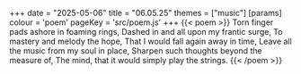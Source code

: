 +++
date = "2025-05-06"
title = "06.05.25"
themes = ["music"]
[params]
  colour = 'poem'
  pageKey = 'src/poem.js'
+++
{{< poem >}}
Torn finger pads ashore in foaming rings,
Dashed in and all upon my frantic surge,
To mastery and melody the hope,
That I would fall again away in time,
Leave all the music from my soul in place,
Sharpen such thoughts beyond the measure of,
The mind, that it would simply play the strings.
{{< /poem >}}